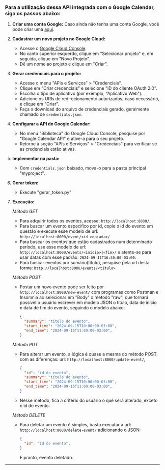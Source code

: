 ### Para a utilização dessa API integrada com o Google Calendar, siga os passos abaixo:

1. **Criar uma conta Google:**
   Caso ainda não tenha uma conta Google, você pode criar uma [aqui](https://accounts.google.com/signup).

2. **Cadastrar um novo projeto no Google Cloud:**
   - Acesse o [Google Cloud Console](https://console.cloud.google.com/).
   - No canto superior esquerdo, clique em "Selecionar projeto" e, em seguida, clique em "Novo Projeto".
   - Dê um nome ao projeto e clique em "Criar".

3. **Gerar credenciais para o projeto:**
   - Acesse o menu "APIs e Serviços" > "Credenciais".
   - Clique em "Criar credenciais" e selecione "ID do cliente OAuth 2.0".
   - Escolha o tipo de aplicativo (por exemplo, "Aplicativo Web").
   - Adicione os URIs de redirecionamento autorizados, caso necessário, e clique em "Criar".
   - Faça o download do arquivo de credenciais gerado, geralmente chamado de `credentials.json`.

4. **Configurar a API do Google Calendar:**
   - No menu "Biblioteca" do Google Cloud Console, pesquise por "Google Calendar API" e ative-a para o seu projeto.
   - Retorne à seção "APIs e Serviços" > "Credenciais" para verificar se as credenciais estão ativas.

5. **Implementar na pasta:**
   - Com `credentials.json` baixado, mova-o para a pasta principal "myproject".

6. **Gerar token:**
   - Execute "gerar_token.py"

7. **Execução:**

   *Método GET*
   - Para adquirir todos os eventos, acesse: `http://localhost:8000/`.
   - Para buscar um evento específico por id, copie o id do evento em questão e execute esse modelo de url: `http://localhost:8000/event/<id copiada>/`
   - Para buscar os eventos que estão cadastrados num determinado período, use esse modelo de url: `http://localhost:8000/events/<início>|<fim>/`
     e atente-se para usar datas com esse padrão: `2024-09-11T16:30:00-03:00`.
   - Para buscar eventos por sumário(título), pesquise pela url desta forma: `http://localhost:8000/events/<título>`

   *Método POST*
   - Postar um novo evento pode ser feito por `http://localhost:8000/new-event/` com programas como Postman e Insomnia ao selecionar em "Body" o método "raw",
     que tornará possível o usuário escrever em modelo JSON o título, data de início e data de fim do evento, seguindo o modelo abaixo:
     ```json
     {
       "summary": "título do evento",
       "start_time": "2024-09-15T10:00:00-03:00",
       "end_time": "2024-09-15T11:00:00-03:00",
     }
     ```

   *Método PUT*
    - Para alterar um evento, a lógica é quase a mesma do método POST, com as diferenças:
      url: `http://localhost:8000/update-event/`,
        ```json
        {
          "id": "id do evento",
          "summary": "título do evento",
          "start_time": "2024-09-15T10:00:00-03:00",
          "end_time": "2024-09-15T11:00:00-03:00",
        }
        ```
    - Nesse método, fica a critério do usuário o quê será alterado, exceto o id do evento.

   *Método DELETE*
   - Para deletar um evento é simples, basta executar a url: `http://localhost:8000/delete-event/` adicionando o JSON:
     ```json
     {
       "id": "id do evento",
     }
     ```
     E pronto, evento deletado.


---
